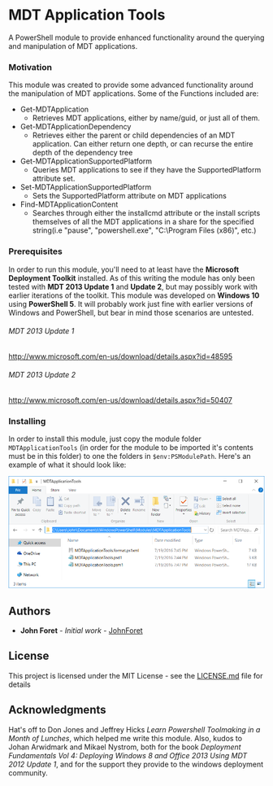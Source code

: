 # MDT Application Tools
A PowerShell module to provide enhanced functionality around the querying and manipulation of MDT applications.

### Motivation
This module was created to provide some advanced functionality around the manipulation of MDT applications. Some of the Functions included are:

* Get-MDTApplication
  * Retrieves MDT applications, either by name/guid, or just all of them.
* Get-MDTApplicationDependency
  * Retrieves either the parent or child dependencies of an MDT application. Can either return one depth, or can recurse the entire depth of the dependency tree
* Get-MDTApplicationSupportedPlatform
  * Queries MDT applications to see if they have the SupportedPlatform attribute set.
* Set-MDTApplicationSupportedPlatform
  * Sets the SupportedPlatform attribute on MDT applications
* Find-MDTApplicationContent
  * Searches through either the installcmd attribute or the install scripts themselves of all the MDT applications in a share for the specified string(i.e "pause", "powershell.exe", "C:\Program Files (x86)", etc.)

### Prerequisites

In order to run this module, you'll need to at least have the **Microsoft Deployment Toolkit** installed. As of this writing the module has only been tested with **MDT 2013 Update 1** and **Update 2**, but may possibly work with earlier iterations of the toolkit. This module was developed on **Windows 10** using **PowerShell 5**. It will probably work just fine with earlier versions of Windows and PowerShell, but bear in mind those scenarios are untested.

###### MDT 2013 Update 1
http://www.microsoft.com/en-us/download/details.aspx?id=48595

###### MDT 2013 Update 2
http://www.microsoft.com/en-us/download/details.aspx?id=50407


### Installing

In order to install this module, just copy the module folder `MDTApplicationTools` (in order for the module to be imported it's contents must be in this folder) to one the folders in `$env:PSModulePath`.
Here's an example of what it should look like:

![Module Installation Directory](Media/ModuleInstallation.png)


## Authors

* **John Foret** - *Initial work* - [JohnForet](https://github.com/JohnForet)

## License

This project is licensed under the MIT License - see the [LICENSE.md](LICENSE.md) file for details

## Acknowledgments

Hat's off to Don Jones and Jeffrey Hicks *Learn Powershell Toolmaking in a Month of Lunches*, which helped me write this module. Also, kudos to Johan Arwidmark and Mikael Nystrom, both for the book *Deployment Fundamentals Vol 4: Deploying Windows 8 and Office 2013 Using MDT 2012 Update 1*, and for the support they provide to the windows deployment community.
